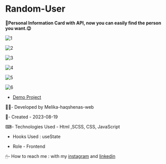 # Random-User

🪪**Personal Information Card with API, now you can easily find the person you want.😉**

![1](https://github.com/Melika-haqshenas-web/Random-User/assets/126666369/f9fef25b-3f74-4d3f-bf9a-c9be68b48a2b)

![2](https://github.com/Melika-haqshenas-web/Random-User/assets/126666369/475ccc85-049d-412f-84d7-abc091480824)

![3](https://github.com/Melika-haqshenas-web/Random-User/assets/126666369/d0675131-cb56-4ae6-b601-8b717b7f97ee)

![4](https://github.com/Melika-haqshenas-web/Random-User/assets/126666369/4694bca0-5453-4865-a3da-e052b173ac80)

![5](https://github.com/Melika-haqshenas-web/Random-User/assets/126666369/0e695f8d-c13d-4359-8e83-cdafc8c8e047)

![6](https://github.com/Melika-haqshenas-web/Random-User/assets/126666369/e439a9a2-a909-4304-b5c6-4b7eaead3491)

- [Demo Project](https://melika-haqshenas-web.github.io/Random-User/)

👩‍💻- Developed by Melika-haqshenas-web

📅- Created - 2023-08-19

⌨- Technologies Used - Html ,SCSS, CSS, JavaScript

- Hooks Used : useState 

- Role - Frontend

🖱- How to reach me : with my [instagram](https://www.instagram.com/melika.haqshenas_web/) and [linkedin](https://www.linkedin.com/in/melika-haqshenas-web/)
